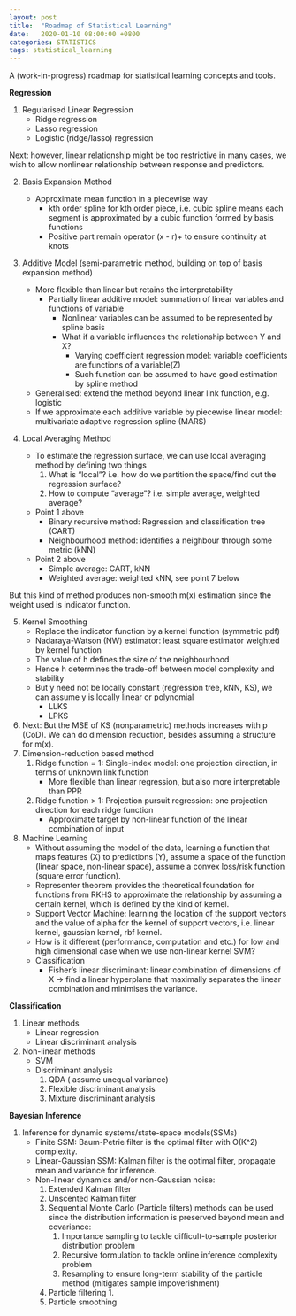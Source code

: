 ```yaml
---
layout: post
title:  "Roadmap of Statistical Learning"
date:   2020-01-10 08:00:00 +0800
categories: STATISTICS
tags: statistical_learning
---
```


A (work-in-progress) roadmap for statistical learning concepts and tools. 

**Regression**
1. Regularised Linear Regression
    - Ridge regression
    - Lasso regression
    - Logistic (ridge/lasso) regression

Next: however, linear relationship might be too restrictive in many cases, we wish to allow nonlinear relationship between response and predictors. 

2. Basis Expansion Method
    - Approximate mean function in a piecewise way
        - kth order spline for kth order piece, i.e. cubic spline means each segment is approximated by a cubic function formed by basis functions
        - Positive part remain operator (x - r)+ to ensure continuity at knots

3. Additive Model (semi-parametric method, building on top of basis expansion method)
    - More flexible than linear but retains the interpretability
        - Partially linear additive model: summation of linear variables and functions of variable
            - Nonlinear variables can be assumed to be represented by spline basis
            - What if a variable influences the relationship between Y and X?
                - Varying coefficient regression model: variable coefficients are functions of a variable(Z)
                - Such function can be assumed to have good estimation by spline method
    - Generalised: extend the method beyond linear link function, e.g. logistic
    - If we approximate each additive variable by piecewise linear model: multivariate adaptive regression spline (MARS)

4. Local Averaging Method
    - To estimate the regression surface, we can use local averaging method by defining two things
        1. What is “local”? i.e. how do we partition the space/find out the regression surface?
        2. How to compute “average”? i.e. simple average, weighted average?
    - Point 1 above
        - Binary recursive method: Regression and classification tree (CART)
        - Neighbourhood method: identifies a neighbour through some metric (kNN)
    - Point 2 above
        - Simple average: CART, kNN
        - Weighted average: weighted kNN, see point 7 below

But this kind of method produces non-smooth m(x) estimation since the weight used is indicator function.

5. Kernel Smoothing
    - Replace the indicator function by a kernel function (symmetric pdf) 
    - Nadaraya-Watson (NW) estimator: least square estimator weighted by kernel function
    - The value of h defines the size of the neighbourhood
    - Hence h determines the trade-off between model complexity and stability
    - But y need not be locally constant (regression tree, kNN, KS), we can assume y is locally linear or polynomial
        - LLKS
        - LPKS
6. Next: But the MSE of KS (nonparametric) methods increases with p (CoD). We can do dimension reduction, besides assuming a structure for m(x).
7. Dimension-reduction based method
    1. Ridge function = 1: Single-index model: one projection direction, in terms of unknown link function
        - More flexible than linear regression, but also more interpretable than PPR
    2. Ridge function > 1: Projection pursuit regression: one projection direction for each ridge function
        - Approximate target by non-linear function of the linear combination of input
8. Machine Learning
    - Without assuming the model of the data, learning a function that maps features (X) to predictions (Y), assume a space of the function (linear space, non-linear space), assume a convex loss/risk function (square error function).
    - Representer theorem provides the theoretical foundation for functions from RKHS to approximate the relationship by assuming a certain kernel, which is defined by the kind of kernel. 
    - Support Vector Machine: learning the location of the support vectors and the value of alpha for the kernel of support vectors, i.e. linear kernel, gaussian kernel, rbf kernel.
    - How is it different (performance, computation and etc.) for low and high dimensional case when we use non-linear kernel SVM?  
    - Classification
        - Fisher’s linear discriminant: linear combination of dimensions of X -> find a linear hyperplane that maximally separates the linear combination and minimises the variance.

**Classification**
1. Linear methods
    - Linear regression
    - Linear discriminant analysis
2. Non-linear methods
    - SVM
    - Discriminant analysis
        1. QDA ( assume unequal variance)
        2. Flexible discriminant analysis
        3. Mixture discriminant analysis

**Bayesian Inference**
1. Inference for dynamic systems/state-space models(SSMs)
    - Finite SSM: Baum-Petrie filter is the optimal filter with O(K^2) complexity.
    - Linear-Gaussian SSM: Kalman filter is the optimal filter, propagate mean and variance for inference.
    - Non-linear dynamics and/or non-Gaussian noise:
        1. Extended Kalman filter
        2. Unscented Kalman filter
        3. Sequential Monte Carlo (Particle filters) methods can be used since the distribution information is preserved beyond mean and covariance:
            1. Importance sampling to tackle difficult-to-sample posterior distribution problem
            2. Recursive formulation to tackle online inference complexity problem
            3. Resampling to ensure long-term stability of the particle method (mitigates sample impoverishment)
        4. Particle filtering
            1. 
        5. Particle smoothing

